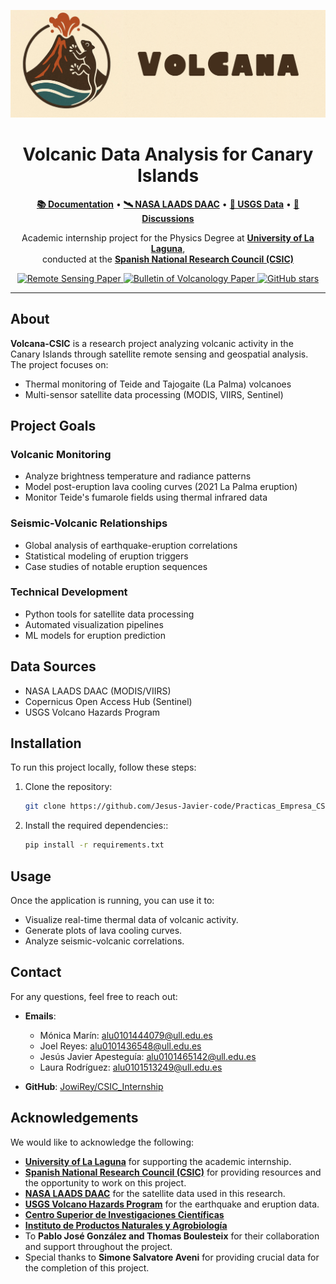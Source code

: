 <p align="center">
  <img src="https://github.com/Jesus-Javier-code/Practicas_Empresa_CSIC/blob/main/A04_web/B_images/Banner_Volcana.png?raw=true" alt="Volcano Banner" width="800">
</p>

<h1 align="center">Volcanic Data Analysis for Canary Islands</h1>

<p align="center">
  <a href="https://github.com/JowiRey/CSIC_Internship"><strong>📚 Documentation</strong></a> •
  <a href="https://ladsweb.modaps.eosdis.nasa.gov/"><strong>🛰 NASA LAADS DAAC</strong></a> •
  <a href="https://www.usgs.gov/"><strong>🌋 USGS Data</strong></a> •
  <a href="https://github.com/Jesus-Javier-code/Practicas_Empresa_CSIC/discussions"><strong>💬 Discussions</strong></a>
</p>

<p align="center">
  Academic internship project for the Physics Degree at <a href="https://www.ull.es/University "><strong> University of La Laguna</strong></a>,<br>
  conducted at the <a href="https://www.csic.es"><strong>Spanish National Research Council (CSIC)</strong></a>
</p>

<p align="center">
  <a href="https://doi.org/10.1016/j.rse.2024.114388">
    <img src="https://img.shields.io/badge/DOI-10.1016%2Fj.rse.2024.114388-9cf" alt="Remote Sensing Paper">
  </a>
  <a href="https://doi.org/10.1007/s00445-022-01584-2">
    <img src="https://img.shields.io/badge/DOI-10.1007%2Fs00445--022--01584--2-orange" alt="Bulletin of Volcanology Paper">
  </a>
  <a href="https://github.com/Jesus-Javier-code/Practicas_Empresa_CSIC">
    <img src="https://img.shields.io/github/stars/Jesus-Javier-code/Practicas_Empresa_CSIC?style=social" alt="GitHub stars">
  </a>
</p>

---

## About
**Volcana-CSIC** is a research project analyzing volcanic activity in the Canary Islands through satellite remote sensing and geospatial analysis. The project focuses on:

- Thermal monitoring of Teide and Tajogaite (La Palma) volcanoes
- Multi-sensor satellite data processing (MODIS, VIIRS, Sentinel)

## Project Goals

### Volcanic Monitoring
- Analyze brightness temperature and radiance patterns
- Model post-eruption lava cooling curves (2021 La Palma eruption)
- Monitor Teide's fumarole fields using thermal infrared data

### Seismic-Volcanic Relationships
- Global analysis of earthquake-eruption correlations
- Statistical modeling of eruption triggers
- Case studies of notable eruption sequences

### Technical Development
- Python tools for satellite data processing
- Automated visualization pipelines
- ML models for eruption prediction

## Data Sources
- NASA LAADS DAAC (MODIS/VIIRS)
- Copernicus Open Access Hub (Sentinel)
- USGS Volcano Hazards Program

## Installation

To run this project locally, follow these steps:

1. Clone the repository:
   ```bash
   git clone https://github.com/Jesus-Javier-code/Practicas_Empresa_CSIC.git
2. Install the required dependencies::
   ```bash
   pip install -r requirements.txt
   
## Usage
Once the application is running, you can use it to:

- Visualize real-time thermal data of volcanic activity.
- Generate plots of lava cooling curves.
- Analyze seismic-volcanic correlations.

## Contact

For any questions, feel free to reach out:

- **Emails**:
  - Mónica Marín: [alu0101444079@ull.edu.es](mailto:alu0101444079@ull.edu.es)
  - Joel Reyes: [alu0101436548@ull.edu.es](mailto:alu0101436548@ull.edu.es)
  - Jesús Javier Apesteguía: [alu0101465142@ull.edu.es](mailto:alu0101465142@ull.edu.es)
  - Laura Rodríguez: [alu0101513249@ull.edu.es](mailto:alu0101513249@ull.edu.es)

- **GitHub**: [JowiRey/CSIC_Internship](https://github.com/JowiRey/CSIC_Internship)

## Acknowledgements

We would like to acknowledge the following:

- **[University of La Laguna](https://www.ull.es/)** for supporting the academic internship.
- **[Spanish National Research Council (CSIC)](https://www.csic.es)** for providing resources and the opportunity to work on this project.
- **[NASA LAADS DAAC](https://ladsweb.modaps.eosdis.nasa.gov/)** for the satellite data used in this research.
- **[USGS Volcano Hazards Program](https://www.usgs.gov/)** for the earthquake and eruption data.
- **[Centro Superior de Investigaciones Científicas](https://www.csic.es/es)**
- **[Instituto de Productos Naturales y Agrobiología](https://ipna.csic.es/)**
- To **Pablo José González and Thomas Boulesteix** for their collaboration and support throughout the project.
- Special thanks to **Simone Salvatore Aveni** for providing crucial data for the completion of this project.


